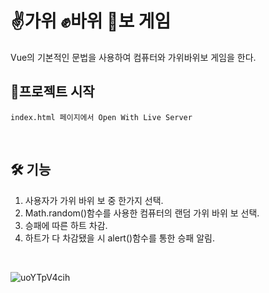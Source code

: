 # ✌가위 ✊바위 🤚보 게임

Vue의 기본적인 문법을 사용하여 컴퓨터와 가위바위보 게임을 한다.

## 🚩프로젝트 시작

```
index.html 페이지에서 Open With Live Server
```

<br>

## 🛠 기능

1. 사용자가 가위 바위 보 중 한가지 선택.
2. Math.random()함수를 사용한 컴퓨터의 랜덤 가위 바위 보 선택.
3. 승패에 따른 하트 차감.
4. 하트가 다 차감됐을 시 alert()함수를 통한 승패 알림.

<br>

![uoYTpV4cih](https://user-images.githubusercontent.com/79193369/124852831-db9afa00-dfdf-11eb-81b2-0799d416559b.gif)

